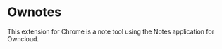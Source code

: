 Ownotes
=======

This extension for Chrome is a note tool using the Notes application for Owncloud. 
